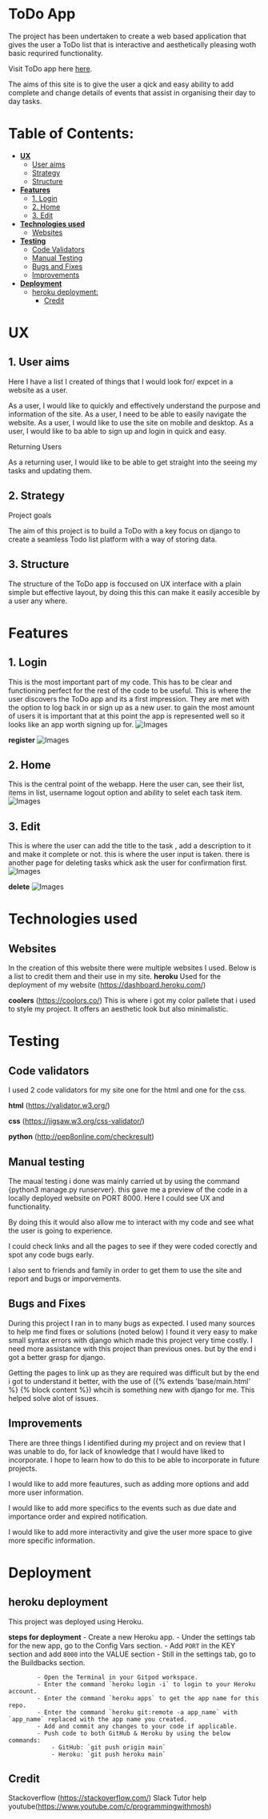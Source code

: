 <h1>ToDo App</h1>

The project has been undertaken to create a web based application that gives the user a ToDo list that is interactive and aesthetically pleasing woth basic requrired functionality.

Visit ToDo app here [here](https://todo-2326-app.herokuapp.com/login/?next=/).

The aims of this site is to give the user a qick and easy ability to add complete and change details of events that assist in organising their day to day tasks.


# Table of Contents:
- [**UX**](#ux)
  * [User aims](#user-aims)
  * [Strategy](#strategy)
  * [Structure](#structure)
- [**Features**](#features)
  * [1. Login](#1-login)
  * [2. Home](#2-home)
  * [3. Edit](#3-edit)
- [**Technologies used**](#technologies-used)
  * [Websites](#websites)
- [**Testing**](#testing)
  * [Code Validators](#code-validators)
  * [Manual Testing](#manual-testing)
  * [Bugs and Fixes](#bugs-and-fixes)
  * [Improvements](#improvements)
- [**Deployment**](#deployment)
  * [heroku deployment:](#heroku-deployment)
    * [Credit](#credit)



# **UX**
## 1. User aims
Here I have a list I created of things  that I would look for/ expcet in a website as a user.

As a user, I would like to quickly and effectively understand the purpose and information of the site.
As a user, I need to be able to easily navigate the website.
As a user, I would like to use the site on mobile and desktop.
As a user, I would like to ba able to sign up and login in quick and easy.

Returning Users

As a returning user, I would like to be able to get straight into the seeing my tasks and updating them.


## 2. Strategy
Project goals

The aim of this project is to build a ToDo with a key focus on django to create a seamless Todo list platform with a way of storing data.


## 3. Structure

The structure of the ToDo app is foccused on UX interface with a plain simple but effective layout, by doing this this can make it easily accesible by a user any where.


# **Features**

## 1. Login
This is the most important part of my code. This has to be clear and functioning perfect for the rest of the code to be useful. This is where the user discovers the ToDo app and its a first impression. They are met with the option to log back in or sign up as a new user. to gain the most amount of users it is important that at this point the app is represented well so it looks like an app worth signing up for.
![Images](images/login.png)

__register__
![Images](images/register.png)

## 2. Home
This is the central point of the webapp. Here the user can, see their list, items in list, username logout option and ability to selet each task item. 
![Images](images/home.png)

## 3. Edit
This is where the user can add the title to the task , add a description to it and make it complete or not.
this is where the user input is taken.
there is another page for deleting tasks whick ask the user for confirmation first.
![Images](images/edit.png)

__delete__
![Images](images/delete.png)

# **Technologies used**
## Websites

In the creation of this website there were multiple websites I used. Below is a list to credit them and their use in my site.
__heroku__
Used for the deployment of my website
(https://dashboard.heroku.com/)


__coolers__
(https://coolors.co/)
This is where i got my color pallete that i used to style my project. It offers an aesthetic look but also minimalistic.

# **Testing**

## Code validators 
I used 2 code validators for my site one for the html and one for the css.

__html__
(https://validator.w3.org/)

__css__
(https://jigsaw.w3.org/css-validator/)

 __python__
 (http://pep8online.com/checkresult)



## Manual testing

The maual testing i done was mainly carried ut by using the command {python3 manage.py runserver}.
this gave me a preview of the code in a locally deployed website on PORT 8000. Here I could see UX and functionality.

By doing this it would also allow me to interact with my code and see what the user is going to experience.

I could check links and all the pages to see if they were coded corectly and spot any code bugs early.

I also sent to friends and family in order to get them to use the site and report and bugs or imporvements.


## Bugs and Fixes

During this project I ran in to many bugs as expected. I used many sources to help me find fixes or solutions (noted below) 
I found it very easy to make small syntax errors with django which made this project very time costly.
I need more assistance with this project than previous ones. but by the end i got a better grasp for django. 

Getting the pages to link up as they are required was difficult but by the end i got to understand it better, with the use of ({% extends 'base/main.html' %}
{% block content %}) whcih is something new with django for me. This helped solve alot of issues.

## Improvements

There are three things I identified during my project and on review that I was unable to do, for lack of knowledge that I would have liked to incorporate. I hope to learn how to do this to be able to incorporate in future projects.

I would like to add more feautures, such as adding more options and add more user information.

I would like to add more specifics to the events such as due date and importance order and expired notification.

I would like to add more interactivity and give the user more space to give more specific information. 


# **Deployment**
## heroku deployment 

This project was deployed using Heroku.

__steps for deployment__
    - Create a new Heroku app.
    - Under the settings tab for the new app, go to the Config Vars section.
    - Add `PORT` in the KEY section and add `8000` into the VALUE section
    - Still in the settings tab, go to the Buildbacks section.
  
            - Open the Terminal in your Gitpod workspace.
            - Enter the command `heroku login -i` to login to your Heroku account.
            - Enter the command `heroku apps` to get the app name for this repo.
            - Enter the command `heroku git:remote -a app_name` with `app_name` replaced with the app name you created.
            - Add and commit any changes to your code if applicable.
            - Push code to both GitHub & Heroku by using the below commands:
                - GitHub: `git push origin main`
                - Heroku: `git push heroku main`

## Credit

Stackoverflow (https://stackoverflow.com/)
Slack
Tutor help
youtube(https://www.youtube.com/c/programmingwithmosh)




